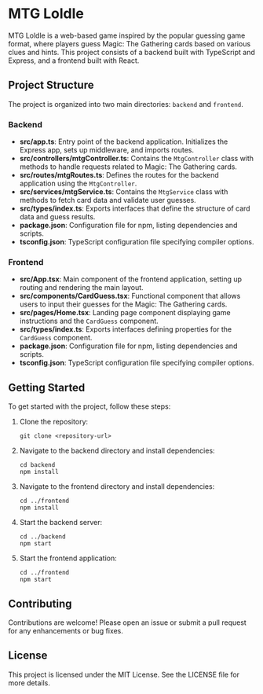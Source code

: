 # MTG Loldle

MTG Loldle is a web-based game inspired by the popular guessing game format, where players guess Magic: The Gathering cards based on various clues and hints. This project consists of a backend built with TypeScript and Express, and a frontend built with React.

## Project Structure

The project is organized into two main directories: `backend` and `frontend`.

### Backend

- **src/app.ts**: Entry point of the backend application. Initializes the Express app, sets up middleware, and imports routes.
- **src/controllers/mtgController.ts**: Contains the `MtgController` class with methods to handle requests related to Magic: The Gathering cards.
- **src/routes/mtgRoutes.ts**: Defines the routes for the backend application using the `MtgController`.
- **src/services/mtgService.ts**: Contains the `MtgService` class with methods to fetch card data and validate user guesses.
- **src/types/index.ts**: Exports interfaces that define the structure of card data and guess results.
- **package.json**: Configuration file for npm, listing dependencies and scripts.
- **tsconfig.json**: TypeScript configuration file specifying compiler options.

### Frontend

- **src/App.tsx**: Main component of the frontend application, setting up routing and rendering the main layout.
- **src/components/CardGuess.tsx**: Functional component that allows users to input their guesses for the Magic: The Gathering cards.
- **src/pages/Home.tsx**: Landing page component displaying game instructions and the `CardGuess` component.
- **src/types/index.ts**: Exports interfaces defining properties for the `CardGuess` component.
- **package.json**: Configuration file for npm, listing dependencies and scripts.
- **tsconfig.json**: TypeScript configuration file specifying compiler options.

## Getting Started

To get started with the project, follow these steps:

1. Clone the repository:
   ```
   git clone <repository-url>
   ```

2. Navigate to the backend directory and install dependencies:
   ```
   cd backend
   npm install
   ```

3. Navigate to the frontend directory and install dependencies:
   ```
   cd ../frontend
   npm install
   ```

4. Start the backend server:
   ```
   cd ../backend
   npm start
   ```

5. Start the frontend application:
   ```
   cd ../frontend
   npm start
   ```

## Contributing

Contributions are welcome! Please open an issue or submit a pull request for any enhancements or bug fixes.

## License

This project is licensed under the MIT License. See the LICENSE file for more details.